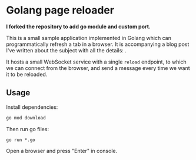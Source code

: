 # Golang page reloader

__I forked the repository to add go module and custom port.__

This is a small sample application implemented in Golang which can programmatically refresh a tab in a browser.
It is accompanying a blog post I've written about the subject with all the details: .

It hosts a small WebSocket service with a single `reload` endpoint, to which we can connect from the browser, and send a message every time we want it to be reloaded.

## Usage

Install dependencies:

```sh
go mod download
```

Then run go files:

```
go run *.go
```

Open a browser and press "Enter" in console.

